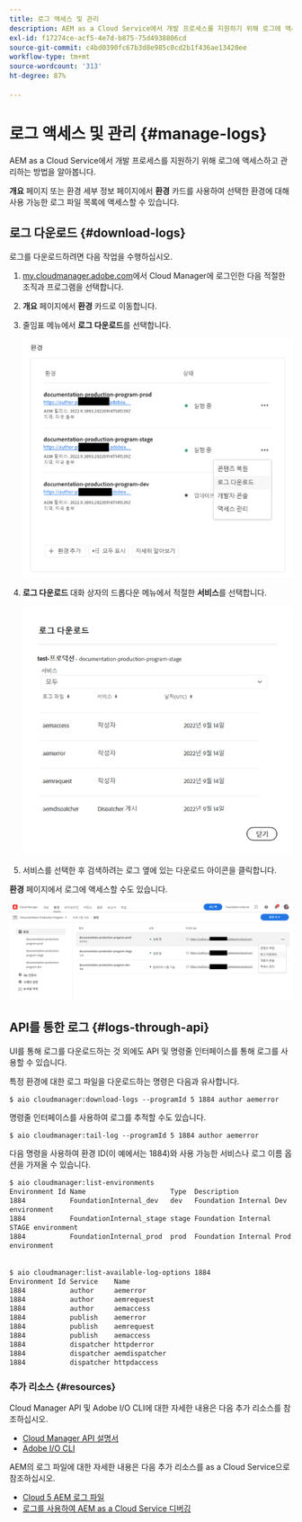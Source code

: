 ```yaml
---
title: 로그 액세스 및 관리
description: AEM as a Cloud Service에서 개발 프로세스를 지원하기 위해 로그에 액세스하고 관리하는 방법을 알아봅니다.
exl-id: f17274ce-acf5-4e7d-b875-75d4938806cd
source-git-commit: c4bd0390fc67b3d8e985c0cd2b1f436ae13420ee
workflow-type: tm+mt
source-wordcount: '313'
ht-degree: 87%

---
```



# 로그 액세스 및 관리 {#manage-logs}

AEM as a Cloud Service에서 개발 프로세스를 지원하기 위해 로그에 액세스하고 관리하는 방법을 알아봅니다.

**개요** 페이지 또는 환경 세부 정보 페이지에서 **환경** 카드를 사용하여 선택한 환경에 대해 사용 가능한 로그 파일 목록에 액세스할 수 있습니다.

## 로그 다운로드 {#download-logs}

로그를 다운로드하려면 다음 작업을 수행하십시오.

1. [my.cloudmanager.adobe.com](https://my.cloudmanager.adobe.com/)에서 Cloud Manager에 로그인한 다음 적절한 조직과 프로그램을 선택합니다.

1. **개요** 페이지에서 **환경** 카드로 이동합니다.

1. 줄임표 메뉴에서 **로그 다운로드**&#x200B;를 선택합니다.

   ![로그 다운로드 메뉴 항목](assets/download-logs1.png)

1. **로그 다운로드** 대화 상자의 드롭다운 메뉴에서 적절한 **서비스**&#x200B;를 선택합니다.

   ![로그 다운로드 대화 상자](assets/download-preview.png)

1. 서비스를 선택한 후 검색하려는 로그 옆에 있는 다운로드 아이콘을 클릭합니다.

**환경** 페이지에서 로그에 액세스할 수도 있습니다.

![환경의 로그 화면](assets/download-logs.png)

## API를 통한 로그 {#logs-through-api}

UI를 통해 로그를 다운로드하는 것 외에도 API 및 명령줄 인터페이스를 통해 로그를 사용할 수 있습니다.

특정 환경에 대한 로그 파일을 다운로드하는 명령은 다음과 유사합니다.

```shell
$ aio cloudmanager:download-logs --programId 5 1884 author aemerror
```

명령줄 인터페이스를 사용하여 로그를 추적할 수도 있습니다.

```shell
$ aio cloudmanager:tail-log --programId 5 1884 author aemerror
```

다음 명령을 사용하여 환경 ID(이 예에서는 1884)와 사용 가능한 서비스나 로그 이름 옵션을 가져올 수 있습니다.

```shell
$ aio cloudmanager:list-environments
Environment Id Name                     Type  Description                          
1884           FoundationInternal_dev   dev   Foundation Internal Dev environment  
1884           FoundationInternal_stage stage Foundation Internal STAGE environment
1884           FoundationInternal_prod  prod  Foundation Internal Prod environment
 
 
$ aio cloudmanager:list-available-log-options 1884
Environment Id Service    Name         
1884           author     aemerror     
1884           author     aemrequest   
1884           author     aemaccess    
1884           publish    aemerror     
1884           publish    aemrequest   
1884           publish    aemaccess    
1884           dispatcher httpderror   
1884           dispatcher aemdispatcher
1884           dispatcher httpdaccess
```

### 추가 리소스 {#resources}

Cloud Manager API 및 Adobe I/O CLI에 대한 자세한 내용은 다음 추가 리소스를 참조하십시오.

* [Cloud Manager API 설명서](https://developer.adobe.com/experience-cloud/cloud-manager/)
* [Adobe I/O CLI](https://github.com/adobe/aio-cli-plugin-cloudmanager)

AEM의 로그 파일에 대한 자세한 내용은 다음 추가 리소스를 as a Cloud Service으로 참조하십시오.

* [Cloud 5 AEM 로그 파일](https://experienceleague.adobe.com/docs/experience-manager-learn/cloud-service/expert-resources/cloud-5/cloud5-aem-log-files.html)
* [로그를 사용하여 AEM as a Cloud Service 디버깅](https://experienceleague.adobe.com/docs/experience-manager-learn/cloud-service/debugging/debugging-aem-as-a-cloud-service/logs.html)
